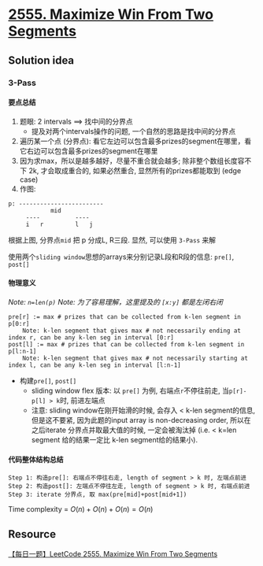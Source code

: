# [2555. Maximize Win From Two Segments](https://leetcode.com/problems/maximize-win-from-two-segments/description/)

## Solution idea

### 3-Pass

#### 要点总结
1. 题眼: 2 intervals ==> 找中间的分界点
    * 提及对两个intervals操作的问题, 一个自然的思路是找中间的分界点
2. 遍历某一个点 (分界点): 看它左边可以包含最多prizes的segment在哪里，看它右边可以包含最多prizes的segment在哪里
3. 因为求max，所以是越多越好，尽量不重合就会越多; 除非整个数组长度容不下 2k, 才会取成重合的, 如果必然重合, 显然所有的prizes都能取到 (edge case)
4. 作图:
```
p: ------------------------
            mid
     ----          ----
     i   r         l   j
```
根据上图, 分界点`mid` 把 p 分成L, R三段. 显然, 可以使用 `3-Pass` 来解

使用两个`sliding window`思想的arrays来分别记录L段和R段的信息: `pre[]`, `post[]`

#### 物理意义
*Note: `n=len(p)`*
*Note: 为了容易理解，这里提及的 `[x:y]` 都是左闭右闭*
```
pre[r] := max # prizes that can be collected from k-len segment in p[0:r]
    Note: k-len segment that gives max # not necessarily ending at index r, can be any k-len seg in interval [0:r]
post[l] := max # prizes that can be collected from k-len segment in p[l:n-1]
    Note: k-len segment that gives max # not necessarily starting at index l, can be any k-len seg in interval [l:n-1]
```

* 构建`pre[]`, `post[]`
    * sliding window flex 版本: 以 `pre[]` 为例, 右端点`r`不停往前走, 当`p[r]-p[l] > k`时, 前进左端点
    * 注意: sliding window在刚开始滑的时候, 会存入 < k-len segment的信息, 但是这不要紧, 因为此题的input array is non-decreasing order, 所以在之后iterate 分界点并取最大值的时候, 一定会被淘汰掉 (i.e. < k=len segment 给的结果一定比 k-len segment给的结果小).

#### 代码整体结构总结
```
Step 1: 构造pre[]: 右端点不停往右走, length of segment > k 时, 左端点前进
Step 2: 构造post[]: 左端点不停往左走, length of segment > k 时, 右端点前进
Step 3: iterate 分界点, 取 max(pre[mid]+post[mid+1])
```

Time complexity = $O(n)+O(n)+O(n) = O(n)$

## Resource

[【每日一题】LeetCode 2555. Maximize Win From Two Segments](https://www.youtube.com/watch?v=0Tjuy464sP8&ab_channel=HuifengGuan)